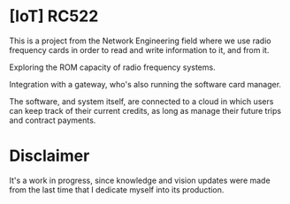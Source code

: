 # [IoT] RC522

This is a project from the Network Engineering field where we use radio frequency cards in order to read and write information to it, and from it.

Exploring the ROM capacity of radio frequency systems.

Integration with a gateway, who's also running the software card manager.

The software, and system itself, are connected to a cloud in which users can keep track of their current credits, as long as manage their future trips and contract payments.

# Disclaimer

It's a work in progress, since knowledge and vision updates were made from the last time that I dedicate myself into its production.
